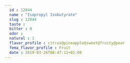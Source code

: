 ```yaml
---
  id : 12044
  name : "Isopropyl Isobutyrate"
  slug : 12044
  taste : 
  bitter : 0
  odor : 
  natural : 1
  flavor_profile : citrus@pineapple@sweet@fruity@pear
  fema_flavor_profile : Fruit
  date : 2019-03-26T08:47:11+01:00
---
```



